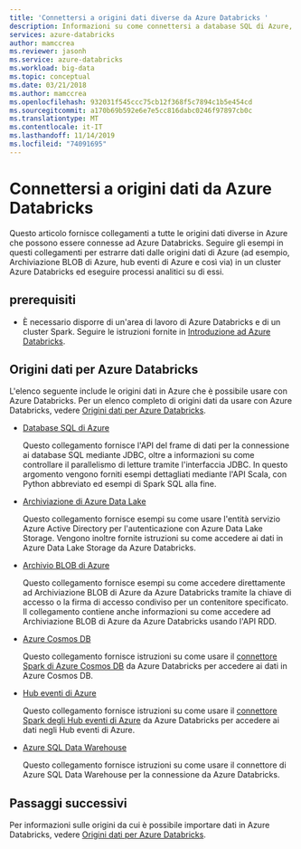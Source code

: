 ```yaml
---
title: 'Connettersi a origini dati diverse da Azure Databricks '
description: Informazioni su come connettersi a database SQL di Azure, Azure Data Lake Store, archiviazione BLOB, Cosmos DB, Hub eventi e Azure SQL Data Warehouse da Azure Databricks.
services: azure-databricks
author: mamccrea
ms.reviewer: jasonh
ms.service: azure-databricks
ms.workload: big-data
ms.topic: conceptual
ms.date: 03/21/2018
ms.author: mamccrea
ms.openlocfilehash: 932031f545ccc75cb12f368f5c7894c1b5e454cd
ms.sourcegitcommit: a170b69b592e6e7e5cc816dabc0246f97897cb0c
ms.translationtype: MT
ms.contentlocale: it-IT
ms.lasthandoff: 11/14/2019
ms.locfileid: "74091695"
---
```

# <a name="connect-to-data-sources-from-azure-databricks"></a>Connettersi a origini dati da Azure Databricks

Questo articolo fornisce collegamenti a tutte le origini dati diverse in Azure che possono essere connesse ad Azure Databricks. Seguire gli esempi in questi collegamenti per estrarre dati dalle origini dati di Azure (ad esempio, Archiviazione BLOB di Azure, hub eventi di Azure e così via) in un cluster Azure Databricks ed eseguire processi analitici su di essi. 

## <a name="prerequisites"></a>prerequisiti

* È necessario disporre di un'area di lavoro di Azure Databricks e di un cluster Spark. Seguire le istruzioni fornite in [Introduzione ad Azure Databricks](quickstart-create-databricks-workspace-portal.md).

## <a name="data-sources-for-azure-databricks"></a>Origini dati per Azure Databricks

L'elenco seguente include le origini dati in Azure che è possibile usare con Azure Databricks. Per un elenco completo di origini dati da usare con Azure Databricks, vedere [Origini dati per Azure Databricks](/azure/databricks/data/data-sources/index).

- [Database SQL di Azure](/azure/databricks/data/data-sources/sql-databases)

    Questo collegamento fornisce l'API del frame di dati per la connessione ai database SQL mediante JDBC, oltre a informazioni su come controllare il parallelismo di letture tramite l'interfaccia JDBC. In questo argomento vengono forniti esempi dettagliati mediante l'API Scala, con Python abbreviato ed esempi di Spark SQL alla fine.
- [Archiviazione di Azure Data Lake](/azure/databricks/data/data-sources/azure/azure-datalake-gen2)

    Questo collegamento fornisce esempi su come usare l'entità servizio Azure Active Directory per l'autenticazione con Azure Data Lake Storage. Vengono inoltre fornite istruzioni su come accedere ai dati in Azure Data Lake Storage da Azure Databricks.

- [Archivio BLOB di Azure](/azure/databricks/data/data-sources/azure/azure-storage)

    Questo collegamento fornisce esempi su come accedere direttamente ad Archiviazione BLOB di Azure da Azure Databricks tramite la chiave di accesso o la firma di accesso condiviso per un contenitore specificato. Il collegamento contiene anche informazioni su come accedere ad Archiviazione BLOB di Azure da Azure Databricks usando l'API RDD.

- [Azure Cosmos DB](/azure/databricks/data/data-sources/azure/cosmosdb-connector)

    Questo collegamento fornisce istruzioni su come usare il [connettore Spark di Azure Cosmos DB](https://github.com/Azure/azure-cosmosdb-spark) da Azure Databricks per accedere ai dati in Azure Cosmos DB.

- [Hub eventi di Azure](/azure/databricks/data/data-sources/azure/eventhubs-connector)

    Questo collegamento fornisce istruzioni su come usare il [connettore Spark degli Hub eventi di Azure](https://github.com/Azure/azure-event-hubs-spark) da Azure Databricks per accedere ai dati negli Hub eventi di Azure.

- [Azure SQL Data Warehouse](/azure/databricks/data/data-sources/azure/sql-data-warehouse)

    Questo collegamento fornisce istruzioni su come usare il connettore di Azure SQL Data Warehouse per la connessione da Azure Databricks.
    

## <a name="next-steps"></a>Passaggi successivi

Per informazioni sulle origini da cui è possibile importare dati in Azure Databricks, vedere [Origini dati per Azure Databricks](/azure/databricks/data/data-sources/index).


